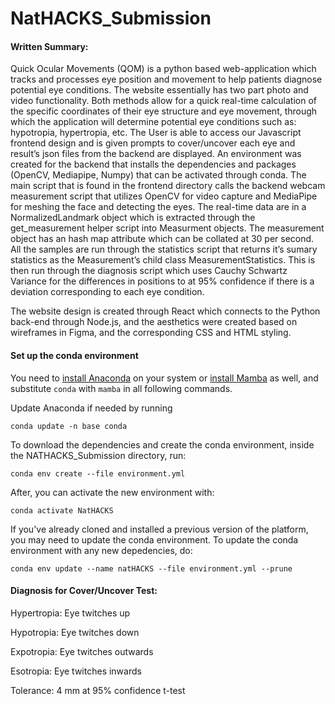 # NatHACKS_Submission

#### Written Summary:

Quick Ocular Movements (QOM) is a python based web-application which tracks and processes eye position and movement to help patients diagnose potential eye conditions. The website essentially has two part photo and video functionality. Both methods allow for a quick real-time calculation of the specific coordinates of their eye structure and eye movement, through which the application will determine potential eye conditions such as: hypotropia, hypertropia, etc. The User is able to access our Javascript frontend design and is given prompts to cover/uncover each eye and result’s json files from the backend are displayed. An environment was created for the backend that installs the dependencies and packages (OpenCV, Mediapipe, Numpy) that can be activated through conda. The main script that is found in the frontend directory calls the backend webcam measurement script that utilizes OpenCV for video capture and MediaPipe for meshing the face and detecting the eyes. The real-time data are in a NormalizedLandmark object which is extracted through the get_measurement helper script into Measurment objects. The measurement object has an hash map attribute which can be collated at 30 per second. All the samples are run through the statistics script that returns it’s sumary statistics as the Measurement’s child class MeasurementStatistics. This is then run through the diagnosis script which uses Cauchy Schwartz Variance for the differences in positions to at 95% confidence if there is a deviation corresponding to each eye condition. 

The website design is created through React which connects to the Python back-end through Node.js, and the aesthetics were created based on wireframes in Figma, and 
the corresponding CSS and HTML styling.


#### Set up the conda environment

You need to [install Anaconda](https://docs.anaconda.com/anaconda/install/index.html) on your system or [install Mamba](https://github.com/mamba-org/mamba) as well, and substitute `conda` with `mamba` in all following commands.

Update Anaconda if needed by running 
```
conda update -n base conda
```

To download the dependencies and create the conda environment, inside the NATHACKS_Submission directory, run:
```
conda env create --file environment.yml
```

After, you can activate the new environment with: 
```
conda activate NatHACKS
```

If you've already cloned and installed a previous version of the platform, you may need to update the conda environment. To update the conda environment with any new depedencies, do:
```
conda env update --name natHACKS --file environment.yml --prune
```

#### Diagnosis for Cover/Uncover Test:

Hypertropia: Eye twitches up

Hypotropia: Eye twitches down

Expotropia: Eye twitches outwards

Esotropia: Eye twitches inwards

Tolerance: 4 mm at 95% confidence t-test

